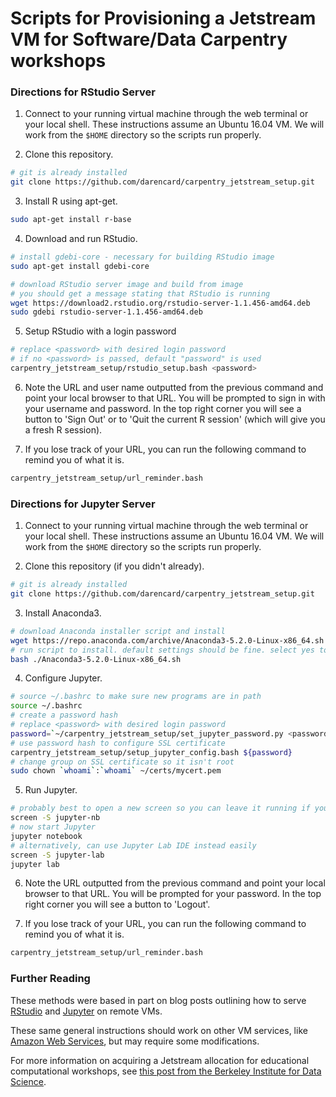 # Scripts for Provisioning a Jetstream VM for Software/Data Carpentry workshops

### Directions for RStudio Server

1. Connect to your running virtual machine through the web terminal or your local shell. These instructions assume an Ubuntu 16.04 VM. We will work from the `$HOME` directory so the scripts run properly.

2. Clone this repository.
```bash
# git is already installed
git clone https://github.com/darencard/carpentry_jetstream_setup.git
```

3. Install R using apt-get.
```bash
sudo apt-get install r-base
```

4. Download and run RStudio.
```bash
# install gdebi-core - necessary for building RStudio image
sudo apt-get install gdebi-core

# download RStudio server image and build from image
# you should get a message stating that RStudio is running
wget https://download2.rstudio.org/rstudio-server-1.1.456-amd64.deb
sudo gdebi rstudio-server-1.1.456-amd64.deb
```

5. Setup RStudio with a login password
```bash
# replace <password> with desired login password
# if no <password> is passed, default "password" is used
carpentry_jetstream_setup/rstudio_setup.bash <password>
```

6. Note the URL and user name outputted from the previous command and point your local browser to that URL. You will be prompted to sign in with your username and password. In the top right corner you will see a button to 'Sign Out' or to 'Quit the current R session' (which will give you a fresh R session).

7. If you lose track of your URL, you can run the following command to remind you of what it is.
```bash
carpentry_jetstream_setup/url_reminder.bash
```


### Directions for Jupyter Server

1. Connect to your running virtual machine through the web terminal or your local shell. These instructions assume an Ubuntu 16.04 VM. We will work from the `$HOME` directory so the scripts run properly.

2. Clone this repository (if you didn't already).
```bash
# git is already installed
git clone https://github.com/darencard/carpentry_jetstream_setup.git
```

3. Install Anaconda3.
```bash
# download Anaconda installer script and install
wget https://repo.anaconda.com/archive/Anaconda3-5.2.0-Linux-x86_64.sh
# run script to install. default settings should be fine. select yes to have Anaconda bin added to path
bash ./Anaconda3-5.2.0-Linux-x86_64.sh
```

4. Configure Jupyter.
```bash
# source ~/.bashrc to make sure new programs are in path
source ~/.bashrc
# create a password hash
# replace <password> with desired login password
password=`~/carpentry_jetstream_setup/set_jupyter_password.py <password>`
# use password hash to configure SSL certificate
carpentry_jetstream_setup/setup_jupyter_config.bash ${password}
# change group on SSL certificate so it isn't root
sudo chown `whoami`:`whoami` ~/certs/mycert.pem
```

5. Run Jupyter.
```bash
# probably best to open a new screen so you can leave it running if you get logged out
screen -S jupyter-nb
# now start Jupyter
jupyter notebook
# alternatively, can use Jupyter Lab IDE instead easily
screen -S jupyter-lab
jupyter lab
```

6. Note the URL outputted from the previous command and point your local browser to that URL. You will be prompted for your password. In the top right corner you will see a button to 'Logout'.

7. If you lose track of your URL, you can run the following command to remind you of what it is.
```bash
carpentry_jetstream_setup/url_reminder.bash
```


### Further Reading

These methods were based in part on blog posts outlining how to serve [RStudio](https://angus.readthedocs.io/en/2017/visualizing-blast-scores-with-RStudio.html#installing-and-running-rstudio-on-jetstream) and [Jupyter](https://hackernoon.com/aws-ec2-part-4-starting-a-jupyter-ipython-notebook-server-on-aws-549d87a55ba9) on remote VMs.

These same general instructions should work on other VM services, like [Amazon Web Services](https://aws.amazon.com/), but may require some modifications.

For more information on acquiring a Jetstream allocation for educational computational workshops, see [this post from the Berkeley Institute for Data Science](http://research-it.berkeley.edu/blog/17/02/17/jetstream-cloud-support-multi-institutional-data-science-workshops-and-research).
